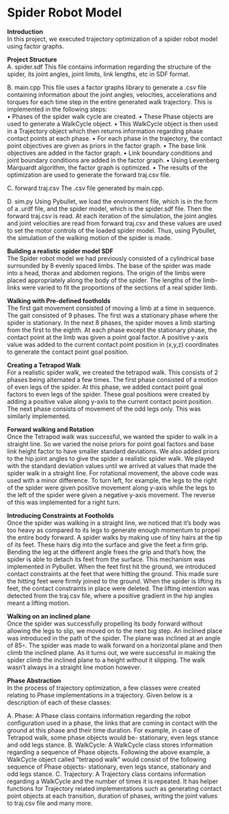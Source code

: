 # Spider Robot Model

**Introduction**  
In this project, we executed trajectory optimization of a spider robot model using factor graphs.  

**Project Structure**  
A. spider.sdf
This file contains information regarding the structure of the spider, its joint angles, joint limits, link lengths, etc in SDF format.  

B. main.cpp
This file uses a factor graphs library to generate a .csv file containing information about the joint angles, velocities, accelerations and torques for each time step in the entire generated walk trajectory. This is implemented in the following
steps:  
• Phases of the spider walk cycle are created.
• These Phase objects are used to generate a WalkCycle
object.
• This WalkCycle object is then used in a Trajectory object which then returns information regarding phase contact points at each phase.
• For each phase in the trajectory, the contact point objectives are given as priors in the factor graph.
• The base link objectives are added in the factor graph.
• Link boundary conditions and joint boundary conditions are added in the factor graph.
• Using Levenberg Marquardt algorithm, the factor graph is optimized.
• The results of the optimization are used to generate the forward traj.csv file.

C. forward traj.csv
The .csv file generated by main.cpp.

D. sim.py
Using Pybullet, we load the environment file, which is in the form of a .urdf file, and the spider model, which is the spider.sdf file. Then the forward traj.csv is read. At each
iteration of the simulation, the joint angles and joint velocities are read from forward traj.csv and these values are used to set the motor controls of the loaded spider model. Thus, using
Pybullet, the simulation of the walking motion of the spider is made.
 

**Building a realistic spider model SDF**  
The Spider robot model we had previously consisted of a cylindrical base surrounded by 8 evenly spaced limbs. The base of the spider was made into a head, thorax and abdomen regions.
The origin of the limbs were placed appropriately along the body of the spider. The lengths of the limb-links were varied to fit the proportions of the sections of a real spider limb.  

**Walking with Pre-defined footholds**  
The first gait movement consisted of moving a limb at a time in sequence. The gait consisted of 9 phases. The first was a
stationary phase where the spider is stationary. In the next 8 phases, the spider moves a limb starting from the first to the eighth. At each phase except the stationary phase, the contact
point at the limb was given a point goal factor. A positive y-axis value was added to the current contact point position in (x,y,z) coordinates to generate the contact point goal position.  

**Creating a Tetrapod Walk**  
For a realistic spider walk, we created the tetrapod walk. This consists of 2 phases being alternated a few times. The first phase consisted of a motion of even legs of the spider. At this
phase, we added contact point goal factors to even legs of the spider. These goal positions were created by adding a positive value along y-axis to the current contact point position. The
next phase consists of movement of the odd legs only. This was similarly implemented.  

**Forward walking and Rotation**  
Once the Tetrapod walk was successful, we wanted the spider to walk in a straight line. So we varied the noise
priors for point goal factors and base link height factor to have smaller standard deviations. We also added priors to the hip joint angles to give the spider a realistic spider walk. We
played with the standard deviation values until we arrived at values that made the spider walk in a straight line.
For rotational movement, the above code was used with a minor difference. To turn left, for example, the legs to the right of the spider were given positive movement along y-axis
while the legs to the left of the spider were given a negative y-axis movement. The reverse of this was implemented for a right turn.  

**Introducing Constraints at Footholds**  
Once the spider was walking in a straight line, we noticed that it’s body was too heavy as compared to its legs to generate enough momentum to propel the entire body forward. A spider
walks by making use of tiny hairs at the tip of its feet. These hairs dig into the surface and give the feet a firm grip. Bending the leg at the different angle frees the grip and that’s how,
the spider is able to detach its feet from the surface. This mechanism was implemented in Pybullet. When the feet first hit the ground, we introduced contact constraints at the feet
that were hitting the ground. This made sure the hitting feet were firmly joined to the ground. When the spider is lifting its feet, the contact constraints in place were deleted. The lifting
intention was detected from the traj.csv file, where a positive gradient in the hip angles meant a lifting motion.  

**Walking on an inclined plane**  
Once the spider was successfully propelling its body forward without allowing the legs to slip, we moved on to the next big step. An inclined place was introduced in the path
of the spider. The plane was inclined at an angle of 85◦. The spider was made to walk forward on a horizontal plane and then climb the inclined plane. As it turns out, we were
successful in making the spider climb the inclined plane to a height without it slipping. The walk wasn’t always in a straight line motion however.  


**Phase Abstraction**  
In the process of trajectory optimization, a few classes were created relating to Phase implementations in a trajectory.
Given below is a description of each of these classes:  

A. Phase:
A Phase class contains information regarding the robot
configuration used in a phase, the links that are coming in
contact with the ground at this phase and their time duration.
For example, in case of Tetrapod walk, some phase objects
would be- stationary, even legs stance and odd legs stance.
B. WalkCycle:
A WalkCycle class stores information regarding a sequence
of Phase objects. Following the above example, a WalkCycle
object called ”tetrapod walk” would consist of the following
sequence of Phase objects- stationary, even legs stance, stationary and odd legs stance.
C. Trajectory:
A Trajectory class contains information regarding a WalkCycle and the number of times it is repeated. It has helper
functions for Trajectory related implementations such as generating contact point objects at each transition, duration of
phases, writing the joint values to traj.csv file and many more.
